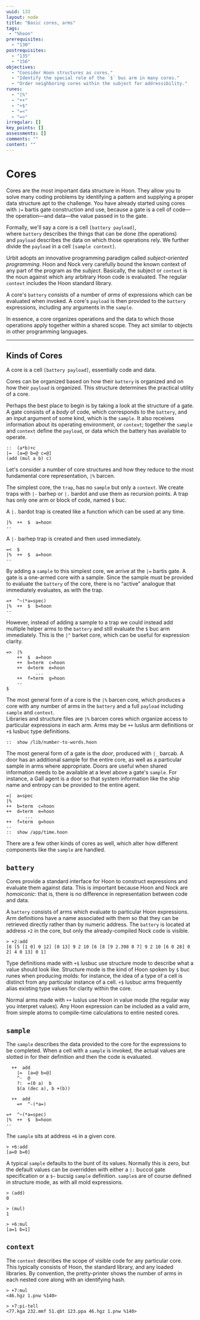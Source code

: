 ```yaml
---
uuid: 133
layout: node
title: "Basic cores, arms"
tags:
 - "%hoon"
prerequisites:
  - "130"
postrequisites:
  - "135"
  - "156"
objectives:
  - "Consider Hoon structures as cores."
  - "Identify the special role of the `$` buc arm in many cores."
  - "Order neighboring cores within the subject for addressibility."
runes:
  - "|%"
  - "++"
  - "+$"
  - "=<"
  - "=>"
irregular: []
key_points: []
assessments: []
comments: ""
content: ""
---
```


#   Cores

Cores are the most important data structure in Hoon. They allow you to solve many coding problems by identifying a pattern and supplying a proper data structure apt to the challenge. You have already started using cores with `|=` bartis gate construction and use, because a gate is a cell of code—the operation—and data—the value passed in to the gate.

Formally, we'll say a core is a cell `[battery payload]`, where `battery` describes the things that can be done (the operations) and `payload` describes the data on which those operations rely.  We further divide the `payload` in a cell `[sample context]`.

Urbit adopts an innovative programming paradigm called _subject-oriented programming_.  Hoon and Nock very carefully bound the known context of any part of the program as the _subject_. Basically, the subject or `context` is the noun against which any arbitrary Hoon code is evaluated.  The regular `context` includes the Hoon standard library.

A core's `battery` consists of a number of _arms_ of expressions which can be evaluated when invoked.  A core's `payload` is then provided to the `battery` expressions, including any arguments in the `sample`.

In essence, a core organizes operations and the data to which those operations apply together within a shared scope.  They act similar to objects in other programming languages.

---

##  Kinds of Cores

A core is a cell `[battery payload]`, essentially code and data.

Cores can be organized based on how their `battery` is organized and on how their `payload` is organized.  This structure determines the practical utility of a core.

Perhaps the best place to begin is by taking a look at the structure of a gate.  A gate consists of a _body_ of code, which corresponds to the `battery`, and an input argument of some kind, which is the `sample`.  It also receives information about its operating environment, or `context`; together the `sample` and `context` define the `payload`, or data which the battery has available to operate.

```hoon
::  (a*b)+c
|=  [a=@ b=@ c=@]
(add (mul a b) c)
```

Let's consider a number of core structures and how they reduce to the most fundamental core representation, `|%` barcen.

The simplest core, the `trap`, has no `sample` but only a `context`.  We create traps with `|-` barhep or `|.` bardot and use them as recursion points.  A trap has only one arm or block of code, named `$` buc.

A `|.` bardot trap is created like a function which can be used at any time.

```hoon
|%  ++  $  a=hoon
--
```

A `|-` barhep trap is created and then used immediately.

```hoon
=<  $
|%  ++  $  a=hoon
--
```

By adding a `sample` to this simplest core, we arrive at the `|=` bartis gate.  A gate is a one-armed core with a sample.  Since the sample must be provided to evaluate the `battery` of the core, there is no “active” analogue that immediately evaluates, as with the trap.

```hoon
=+  ^~(*a=spec)
|%  ++  $  b=hoon
--
```

However, instead of adding a sample to a trap we could instead add multiple helper arms to the `battery` and still evaluate the `$` buc arm immediately.  This is the `|^` barket core, which can be useful for expression clarity.

```hoon
=>  |%
    ++  $  a=hoon
    ++  b=term  c=hoon
    ++  d=term  e=hoon
           ...
    ++  f=term  g=hoon
    --
$
```

The most general form of a core is the `|%` barcen core, which produces a core with any number of arms in the `battery` and a full `payload` including `sample` and `context`.  
Libraries and structure files are `|%` barcen cores which organize access to particular expressions in each arm.  Arms may be `++` luslus arm definitions or `+$` lusbuc type definitions.

```hoon
::  show /lib/number-to-words.hoon
```

The most general form of a gate is the _door_, produced with `|_` barcab.  A door has an additional sample for the entire core, as well as a particular sample in arms where appropriate.  Doors are useful when shared information needs to be available at a level above a gate's `sample`.  For instance, a Gall agent is a door so that system information like the ship name and entropy can be provided to the entire agent.

```hoon
=|  a=spec
|%
++  b=term  c=hoon
++  d=term  e=hoon
       ...
++  f=term  g=hoon
--
::  show /app/time.hoon
```

There are a few other kinds of cores as well, which alter how different components like the `sample` are handled.

##  `battery`

Cores provide a standard interface for Hoon to construct expressions and evaluate them against data.  This is important because Hoon and Nock are _homoiconic_:  that is, there is no difference in representation between code and data.

A `battery` consists of arms which evaluate to particular Hoon expressions.  Arm definitions have a name associated with them so that they can be retrieved directly rather than by numeric address.  The `battery` is located at address `+2` in the core, but only the already-compiled Nock code is visible.

```hoon
> +2:add
[6 [5 [1 0] 0 12] [0 13] 9 2 10 [6 [8 [9 2.398 0 7] 9 2 10 [6 0 28] 0 2] 4 0 13] 0 1]
```

Type definitions made with `+$` lusbuc use structure mode to describe what a value should look like.  Structure mode is the kind of Hoon spoken by `$` buc runes when producing molds:  for instance, the idea of a type of a cell is distinct from any particular instance of a cell.  `+$` lusbuc arms frequently alias existing type values for clarity within the core.

Normal arms made with `++` luslus use Hoon in value mode (the regular way you interpret values).  Any Hoon expression can be included as a valid arm, from simple atoms to compile-time calculations to entire nested cores.

##  `sample`

The `sample` describes the data provided to the core for the expressions to be completed.  When a cell with a `sample` is invoked, the actual values are slotted in for their definition and then the code is evaluated.

```hoon
  ++  add
    |=  [a=@ b=@]
    ^-  @
    ?:  =(0 a)  b
    $(a (dec a), b +(b))

  ++  add
    =+  ^-(*a=)

=+  ^~(*a=spec)
|%  ++  $  b=hoon
--
```

The `sample` sits at address `+6` in a given core.

```hoon
> +6:add
[a=0 b=0]
```

A typical `sample` defaults to the bunt of its values.  Normally this is zero, but the default values can be overridden with either a `|:` buccol gate specification or a `$~` bucsig `sample` definition.  `sample`s are of course defined in structure mode, as with all mold expressions.

```hoon
> (add)
0

> (mul)
1

> +6:mul
[a=1 b=1]
```

##  `context`

The `context` describes the scope of visible code for any particular core.  This typically consists of Hoon, the standard library, and any loaded libraries.  By convention, the pretty-printer shows the number of arms in each nested core along with an identifying hash.

```hoon
> +7:mul
<46.hgz 1.pnw %140>

> +7:pi-tell
<77.kga 232.mmf 51.qbt 123.ppa 46.hgz 1.pnw %140>
```
